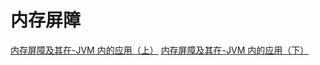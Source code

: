 # 内存屏障

[内存屏障及其在-JVM 内的应用（上）](https://segmentfault.com/a/1190000022497646?utm_source=sf-similar-article)
[内存屏障及其在-JVM 内的应用（下）](https://segmentfault.com/a/1190000022508589)


